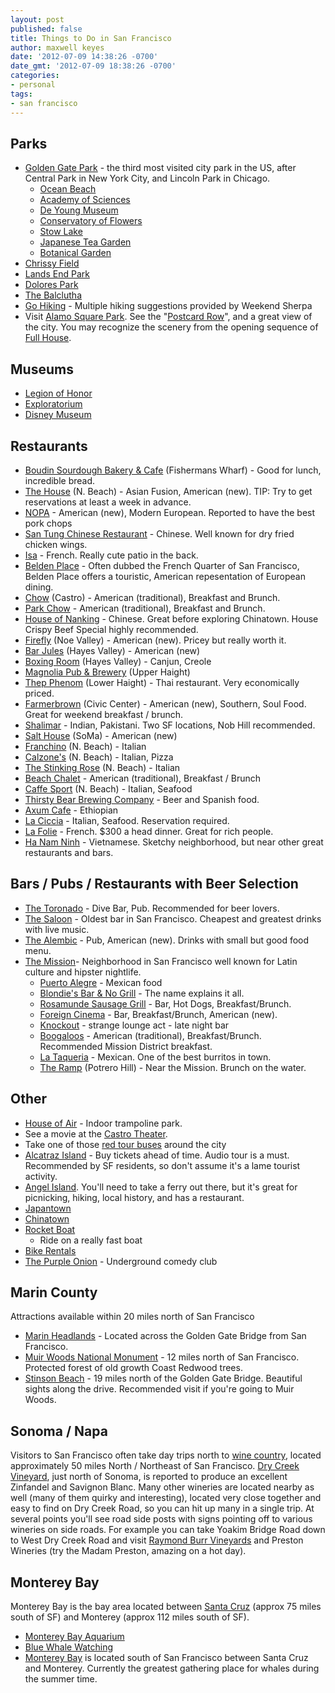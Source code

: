 ```yaml
---
layout: post
published: false
title: Things to Do in San Francisco
author: maxwell keyes
date: '2012-07-09 14:38:26 -0700'
date_gmt: '2012-07-09 18:38:26 -0700'
categories:
- personal
tags:
- san francisco
---
```


## Parks

* [Golden Gate Park](http://en.wikipedia.org/wiki/Golden_Gate_Park) - the third
most visited city park in the US, after Central Park in New York City, and
Lincoln Park in Chicago.
  * [Ocean
    Beach](http://en.wikipedia.org/wiki/Ocean_Beach,_San_Francisco,_California)
  * [Academy of Sciences](http://www.calacademy.org/)
  * [De Young Museum](http://deyoung.famsf.org/)
  * [Conservatory of Flowers](http://www.conservatoryofflowers.org/)
  * [Stow Lake](http://www.stowlakeboathouse.com/)
  * [Japanese Tea
    Garden](http://www.yelp.com/biz/japanese-tea-garden-san-francisco)
  * [Botanical
    Garden](http://en.wikipedia.org/wiki/San_Francisco_Botanical_Garden)
* [Chrissy
  Field](http://www.parksconservancy.org/visit/park-sites/crissy-field.html)
* [Lands End Park](http://en.wikipedia.org/wiki/Lands_End,_San_Francisco)
* [Dolores Park](http://en.wikipedia.org/wiki/Dolores_Park)
* [The Balclutha](http://en.wikipedia.org/wiki/Balclutha_(1886))
* [Go Hiking](http://www.weekendsherpa.com/activities/hike/san-francisco/) -
Multiple hiking suggestions provided by Weekend Sherpa
* Visit [Alamo Square
Park](http://en.wikipedia.org/wiki/Alamo_Square,_San_Francisco). See the
"[Postcard
Row](http://en.wikipedia.org/wiki/Painted_ladies#San_Francisco.27s_Painted_Ladies)",
and a great view of the city. You may recognize the scenery from the opening
sequence of [Full House](http://en.wikipedia.org/wiki/Full_House).

## Museums

* [Legion of Honor](http://legionofhonor.famsf.org/)
* [Exploratorium](http://en.wikipedia.org/wiki/Exploratorium)
* [Disney Museum](http://en.wikipedia.org/wiki/The_Walt_Disney_Family_Museum)

## Restaurants

* [Boudin Sourdough Bakery &amp;
Cafe](http://www.yelp.com/biz/boudin-sourdough-bakery-and-cafe-san-francisco-17)
(Fishermans Wharf) - Good for lunch, incredible bread.
* [The House](http://www.yelp.com/biz/the-house-san-francisco) (N. Beach) -
Asian Fusion, American (new). TIP: Try to get reservations at least a week in
advance.
* [NOPA](http://www.yelp.com/biz/nopa-san-francisco) - American (new), Modern
European. Reported to have the best pork chops
* [San Tung Chinese
Restaurant](http://www.yelp.com/biz/san-tung-chinese-restaurant-san-francisco) -
Chinese. Well known for dry fried chicken wings.
* [Isa](http://www.yelp.com/biz/isa-san-francisco) - French. Really cute patio
  in the back.
* [Belden Place](http://www.belden-place.com/) - Often dubbed the French Quarter
of San Francisco, Belden Place offers a touristic, American repesentation of
European dining.
* [Chow](http://www.yelp.com/biz/chow-san-francisco) (Castro) - American
  (traditional), Breakfast and Brunch.
* [Park Chow](http://www.yelp.com/biz/park-chow-san-francisco) - American
  (traditional), Breakfast and Brunch.
* [House of Nanking](http://www.yelp.com/biz/house-of-nanking-san-francisco) -
Chinese. Great before exploring Chinatown. House Crispy Beef Special highly
recommended.
* [Firefly](http://www.yelp.com/biz/firefly-san-francisco) (Noe Valley) -
  American (new). Pricey but really worth it.
* [Bar Jules](http://www.yelp.com/biz/bar-jules-san-francisco) (Hayes Valley) -
  American (new)
* [Boxing Room](http://www.yelp.com/biz/boxing-room-san-francisco) (Hayes
  Valley) - Canjun, Creole
* [Magnolia Pub &
  Brewery](http://www.yelp.com/biz/magnolia-pub-and-brewery-san-francisco)
  (Upper Haight)
* [Thep
Phenom](http://www.yelp.com/biz/thep-phanom-thai-restaurant-san-francisco)
(Lower Haight) - Thai restaurant. Very economically priced.
* [Farmerbrown](http://www.yelp.com/biz/farmerbrown-san-francisco-2) (Civic
Center) - American (new), Southern, Soul Food. Great for weekend breakfast /
brunch.
* [Shalimar](http://www.yelp.com/biz/shalimar-san-francisco-2) - Indian,
Pakistani. Two SF locations, Nob Hill recommended.
* [Salt House](http://www.yelp.com/biz/salt-house-san-francisco) (SoMa) -
  American (new)
* [Franchino](http://www.yelp.com/biz/franchino-san-francisco) (N. Beach) -
  Italian
* [Calzone's](http://www.yelp.com/biz/calzones-pizza-cucina-san-francisco) (N.
  Beach) - Italian, Pizza
* [The Stinking Rose](http://www.yelp.com/biz/the-stinking-rose-san-francisco)
  (N. Beach) - Italian
* [Beach Chalet](http://www.yelp.com/biz/beach-chalet-san-francisco) - American
  (traditional), Breakfast / Brunch
* [Caffe Sport](http://www.yelp.com/biz/caffe-sport-san-francisco) (N. Beach) -
  Italian, Seafood
* [Thirsty Bear Brewing
Company](http://www.yelp.com/biz/thirsty-bear-brewing-company-san-francisco) -
Beer and Spanish food.
* [Axum Cafe](http://www.yelp.com/biz/axum-cafe-san-francisco) - Ethiopian
* [La Ciccia](http://www.yelp.com/biz/la-ciccia-san-francisco) - Italian,
  Seafood. Reservation required.
* [La Folie](http://www.yelp.com/biz/la-folie-san-francisco) - French. $300 a
  head dinner. Great for rich people.
* [Ha Nam Ninh](http://www.yelp.com/biz/ha-nam-ninh-san-francisco-2) -
Vietnamese. Sketchy neighborhood, but near other great restaurants and bars.

## Bars / Pubs / Restaurants with Beer Selection

* [The Toronado](http://www.yelp.com/biz/toronado-san-francisco) - Dive Bar,
  Pub. Recommended for beer lovers.
* [The Saloon](http://en.wikipedia.org/wiki/The_Saloon) - Oldest bar in San
Francisco. Cheapest and greatest drinks with live music.
* [The Alembic](http://www.yelp.com/biz/the-alembic-san-francisco) - Pub,
American (new). Drinks with small but good food menu.
* [The Mission](http://en.wikipedia.org/wiki/Mission_District,_San_Francisco)-
Neighborhood in San Francisco well known for Latin culture and hipster
nightlife.
  * [Puerto Alegre](http://www.yelp.com/biz/puerto-alegre-san-francisco) -
    Mexican food
  * [Blondie's Bar &amp; No
  Grill](http://www.yelp.com/biz/blondies-bar-and-no-grill-san-francisco) - The
  name explains it all.
  * [Rosamunde Sausage
  Grill](http://www.yelp.com/biz/rosamunde-sausage-grill-san-francisco-2) - Bar,
  Hot Dogs, Breakfast/Brunch.
  * [Foreign Cinema](http://www.yelp.com/biz/foreign-cinema-san-francisco) -
    Bar, Breakfast/Brunch, American (new).
  * [Knockout](http://www.yelp.com/biz/knockout-san-francisco) - strange lounge
    act - late night bar
  * [Boogaloos](http://www.yelp.com/biz/boogaloos-san-francisco) - American
  (traditional), Breakfast/Brunch. Recommended Mission District breakfast.
  * [La Taqueria](http://www.yelp.com/biz/la-taqueria-san-francisco-2) -
    Mexican. One of the best burritos in town.
  * [The Ramp](http://www.yelp.com/biz/the-ramp-san-francisco) (Potrero Hill) -
    Near the Mission. Brunch on the water.

## Other

* [House of Air](http://www.houseofair.com/) - Indoor trampoline park.
* See a movie at the [Castro
  Theater](http://en.wikipedia.org/wiki/Castro_Theatre).
* Take one of those [red tour buses](http://bit.ly/NjHhWc) around the city
* [Alcatraz Island](http://en.wikipedia.org/wiki/Alcatraz_Island) - Buy tickets
ahead of time. Audio tour is a must. Recommended by SF residents, so don't
assume it's a lame tourist activity.
* [Angel Island](http://en.wikipedia.org/wiki/Angel_Island_(California)). You'll
need to take a ferry out there, but it's great for picnicking, hiking, local
history, and has a restaurant.
* [Japantown](http://en.wikipedia.org/wiki/Japantown,_San_Francisco)
* [Chinatown](http://en.wikipedia.org/wiki/Chinatown,_San_Francisco)
* [Rocket Boat](http://www.yelp.com/biz/rocket-boat-san-francisco-san-francisco)
  * Ride on a really fast boat
* [Bike
  Rentals](http://www.yelp.com/biz/san-francisco-bicycle-rentals-san-francisco)
* [The Purple Onion](http://www.yelp.com/biz/the-purple-onion-san-francisco) -
  Underground comedy club

## Marin County

Attractions available within 20 miles north of San Francisco

* [Marin Headlands](http://en.wikipedia.org/wiki/Marin_Headlands) - Located
across the Golden Gate Bridge from San Francisco.
* [Muir Woods National
Monument](http://en.wikipedia.org/wiki/Muir_Woods_National_Monument) - 12 miles
north of San Francisco. Protected forest of old growth Coast Redwood trees.
* [Stinson Beach](http://en.wikipedia.org/wiki/Stinson_Beach,_California) - 19
miles north of the Golden Gate Bridge. Beautiful sights along the drive.
Recommended visit if you're going to Muir Woods.

## Sonoma / Napa

Visitors to San Francisco often take day trips north to [wine
country](http://en.wikipedia.org/wiki/Wine_Country_(California)), located
approximately 50 miles North / Northeast of San Francisco. [Dry Creek
Vineyard](http://www.drycreekvineyard.com/), just north of Sonoma, is reported
to produce an excellent Zinfandel and Savignon Blanc. Many other wineries are
located nearby as well (many of them quirky and interesting), located very close
together and easy to find on Dry Creek Road, so you can hit up many in a single
trip. At several points you'll see road side posts with signs pointing off to
various wineries on side roads. For example you can take Yoakim Bridge Road down
to West Dry Creek Road and visit [Raymond Burr
Vineyards](http://www.raymondburrvineyards.com/VisitUs-i-12-12.html) and Preston
Wineries (try the Madam Preston, amazing on a hot day).

## Monterey Bay

Monterey Bay is the bay area located between [Santa
Cruz](http://en.wikipedia.org/wiki/Santa_Cruz,_California) (approx 75 miles
south of SF) and Monterey (approx 112 miles south of SF).

* [Monterey Bay Aquarium](ttp://en.wikipedia.org/wiki/Monterey_Bay_Aquarium)
* [Blue Whale
Watching](http://www.grindtv.com/outdoor/blog/34084/blue+whale+gathering+off+monterey+nothing+short+of+spectacular/)
* [Monterey Bay](http://en.wikipedia.org/wiki/Monterey_Bay) is located south of
San Francisco between Santa Cruz and Monterey. Currently the greatest gathering
place for whales during the summer time.
